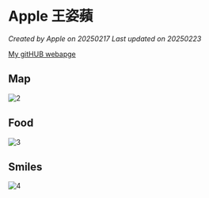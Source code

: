 # Apple 王姿蘋

*Created by Apple on 20250217 Last updated on 20250223*

[My gitHUB webapge](https://Applewang168.github.io) 


## Map
![2](https://github.com/user-attachments/assets/9a66a37a-d6c9-480c-891a-88e5a26c3b52)


## Food

![3](https://github.com/user-attachments/assets/8232e30a-f73f-4db6-9a15-47285b3b3487)


## Smiles

![4](https://github.com/user-attachments/assets/f880db98-3260-42e8-a799-b4347e96ab1b)

